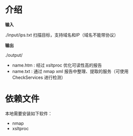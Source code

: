 # 介绍
**输入**

./input/ips.txt 扫描目标，支持域名和IP（域名不能带协议）

**输出**

./output/ 
- name.htm : 经过 xsltproc 优化可读性高的报告
- name.txt : 通过 nmap xml 报告中整理、提取的服务（可使用 CheckServices 进行检测）
    
    
# 依赖文件
本地需要安装如下软件：
- nmap
- xsltproc